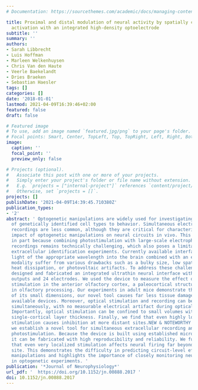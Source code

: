 ```yaml
---
# Documentation: https://sourcethemes.com/academic/docs/managing-content/

title: Proximal and distal modulation of neural activity by spatially confined optogenetic
  activation with an integrated high-density optoelectrode
subtitle: ''
summary: ''
authors:
- Sarah Libbrecht
- Luis Hoffman
- Marleen Welkenhuysen
- Chris Van den Haute
- Veerle Baekelandt
- Dries Braeken
- Sebastian Haesler
tags: []
categories: []
date: '2018-01-01'
lastmod: 2021-04-09T16:39:46+02:00
featured: false
draft: false

# Featured image
# To use, add an image named `featured.jpg/png` to your page's folder.
# Focal points: Smart, Center, TopLeft, Top, TopRight, Left, Right, BottomLeft, Bottom, BottomRight.
image:
  caption: ''
  focal_point: ''
  preview_only: false

# Projects (optional).
#   Associate this post with one or more of your projects.
#   Simply enter your project's folder or file name without extension.
#   E.g. `projects = ["internal-project"]` references `content/project/deep-learning/index.md`.
#   Otherwise, set `projects = []`.
projects: []
publishDate: '2021-04-09T14:39:45.710380Z'
publication_types:
- '2'
abstract: ' Optogenetic manipulations are widely used for investigating the contribution
  of genetically identified cell types to behavior. Simultaneous electrophysiological
  recordings are less common, although they are critical for characterizing the specific
  impact of optogenetic manipulations on neural circuits in vivo. This is at least
  in part because combining photostimulation with large-scale electrophysiological
  recordings remains technically challenging, which also poses a limitation for performing
  extracellular identification experiments. Currently available interfaces that guide
  light of the appropriate wavelength into the brain combined with an electrophysiological
  modality suffer from various drawbacks such as a bulky size, low spatial resolution,
  heat dissipation, or photovoltaic artifacts. To address these challenges, we have
  designed and fabricated an integrated ultrathin neural interface with 12 optical
  outputs and 24 electrodes. We used the device to measure the effect of localized
  stimulation in the anterior olfactory cortex, a paleocortical structure involved
  in olfactory processing. Our experiments in adult mice demonstrate that because
  of its small dimensions, our novel tool causes far less tissue damage than commercially
  available devices. Moreover, optical stimulation and recording can be performed
  simultaneously, with no measurable electrical artifact during optical stimulation.
  Importantly, optical stimulation can be confined to small volumes with approximately
  single-cortical layer thickness. Finally, we find that even highly localized optical
  stimulation causes inhibition at more distant sites.NEW & NOTEWORTHY In this study,
  we establish a novel tool for simultaneous extracellular recording and optogenetic
  photostimulation. Because the device is built using established microchip technology,
  it can be fabricated with high reproducibility and reliability. We further show
  that even very localized stimulation affects neural firing far beyond the stimulation
  site. This demonstrates the difficulty in predicting circuit-level effects of optogenetic
  manipulations and highlights the importance of closely monitoring neural activity
  in optogenetic experiments. '
publication: '*Journal of Neurophysiology*'
url_pdf: '  https://doi.org/10.1152/jn.00888.2017 '
doi: 10.1152/jn.00888.2017
---
```

